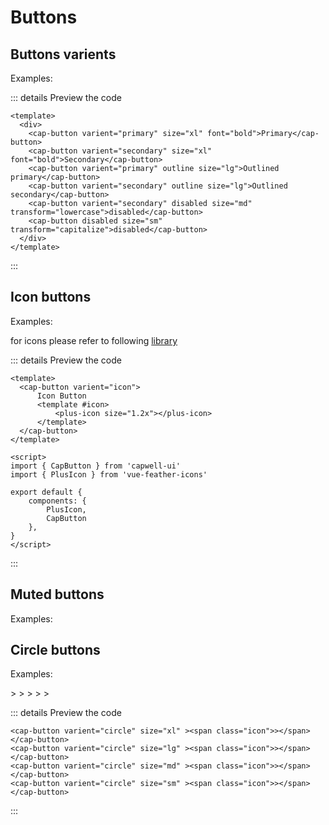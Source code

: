 # Buttons

## Buttons varients

Examples:

<demo-button></demo-button>

::: details Preview the code
```vue
<template>
  <div>
    <cap-button varient="primary" size="xl" font="bold">Primary</cap-button>
    <cap-button varient="secondary" size="xl" font="bold">Secondary</cap-button>
    <cap-button varient="primary" outline size="lg">Outlined primary</cap-button>
    <cap-button varient="secondary" outline size="lg">Outlined secondary</cap-button>
    <cap-button varient="secondary" disabled size="md" transform="lowercase">disabled</cap-button>
    <cap-button disabled size="sm" transform="capitalize">disabled</cap-button>
  </div>
</template>

```
:::


## Icon buttons

Examples:

<demo-icon-button ></demo-icon-button>

for icons please refer to following [library](https://vue-feather-icons.egoist.sh/)

::: details Preview the code
```vue
<template>
  <cap-button varient="icon">
      Icon Button
      <template #icon>
          <plus-icon size="1.2x"></plus-icon>
      </template>
  </cap-button>
</template>

<script>
import { CapButton } from 'capwell-ui'
import { PlusIcon } from 'vue-feather-icons'

export default {
    components: {
        PlusIcon,
        CapButton
    },
}
</script>
```
:::

## Muted buttons

Examples:

<demo-icon-button muted="muted" ></demo-icon-button>

## Circle buttons

Examples:

<cap-button varient="circle" size="xl" ><span class="icon">></span></cap-button>
<cap-button varient="circle" size="lg" ><span class="icon">></span></cap-button>
<cap-button varient="circle" size="md" ><span class="icon">></span></cap-button>
<cap-button varient="circle" size="sm" ><span class="icon">></span></cap-button>
<cap-button varient="circle" size="lg" disabled ><span class="icon">></span></cap-button>

::: details Preview the code
```vue
<cap-button varient="circle" size="xl" ><span class="icon">></span></cap-button>
<cap-button varient="circle" size="lg" ><span class="icon">></span></cap-button>
<cap-button varient="circle" size="md" ><span class="icon">></span></cap-button>
<cap-button varient="circle" size="sm" ><span class="icon">></span></cap-button>
```
:::
